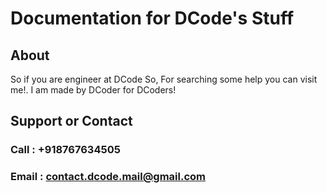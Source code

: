 # Documentation for DCode's Stuff

## About

So if you are engineer at DCode So, For searching some help you can visit me!. I am made by DCoder for DCoders!

## Support or Contact

### Call : +918767634505

### Email : contact.dcode.mail@gmail.com
